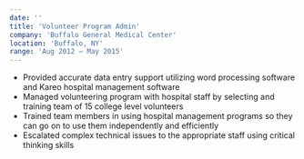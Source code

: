 ```yaml
---
date: ''
title: 'Volunteer Program Admin'
company: 'Buffalo General Medical Center'
location: 'Buffalo, NY'
range: 'Aug 2012 – May 2015'
---
```


- Provided accurate data entry support utilizing word processing software and Kareo hospital management software
- Managed volunteering program with hospital staff by selecting and training team of 15 college level volunteers
- Trained team members in using hospital management programs so they can go on to use them independently and efficiently
- Escalated complex technical issues to the appropriate staff using critical thinking skills
